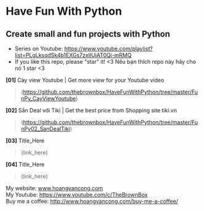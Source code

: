 

# Have Fun With Python

## Create small and fun projects with Python
* Series on Youtube: https://www.youtube.com/playlist?list=PLqLksqdSk4b1EXGs7zxIIUjAT0Qi-mRMQ
* If you like this repo, please "star" it! <3 Nếu bạn thích repo này hãy cho nó 1 star <3 

**[01]** Cày view Youtube | Get more view for your Youtube video
> (https://github.com/thebrownbox/HaveFunWithPython/tree/master/FunPy_CayViewYoutube)

**[02]** Sắn Deal với Tiki | Get the best price from Shopping site tiki.vn
> (https://github.com/thebrownbox/HaveFunWithPython/tree/master/FunPy02_SanDealTiki)

**[03]** Title_Here
> (link_here)

**[04]** Title_Here
> (link_here)

My website: www.hoangvancong.com </br>
My Youtube: https://www.youtube.com/c/TheBrownBox </br>
Buy me a coffee: http://www.hoangvancong.com/buy-me-a-coffee/ </br>
